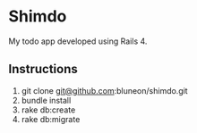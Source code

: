 # Shimdo

My todo app developed using Rails 4. 

## Instructions

1. git clone git@github.com:bluneon/shimdo.git
2. bundle install
3. rake db:create
4. rake db:migrate